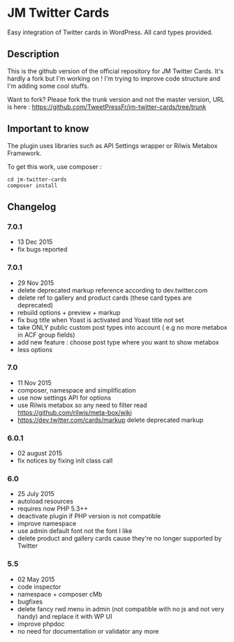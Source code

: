 # JM Twitter Cards #

Easy integration of Twitter cards in WordPress. All card types provided.

## Description ##

This is the github version of the official repository for JM Twitter Cards. It's hardly a fork but I'm working on ! I'm trying to improve code structure and I'm adding some cool stuffs.

Want to fork? Please fork the trunk version and not the master version, URL is here : https://github.com/TweetPressFr/jm-twitter-cards/tree/trunk

## Important to know ##

The plugin uses libraries such as API Settings wrapper or Rilwis Metabox Framework.

To get this work, use composer :

```
cd jm-twitter-cards
composer install
```

## Changelog ##

### 7.0.1
* 13 Dec 2015
* fix bugs reported

### 7.0.1
* 29 Nov 2015
* delete deprecated markup reference according to dev.twitter.com
* delete ref to gallery and product cards (these card types are deprecated)
* rebuild options + preview + markup
* fix bug title when Yoast is activated and Yoast title not set
* take ONLY public custom post types into account ( e.g no more metabox in ACF group fields)
* add new feature : choose post type where you want to show metabox
* less options

### 7.0
* 11 Nov 2015
* composer, namespace and simplification
* use now settings API for options
* use Rilwis metabox so any need to filter read https://github.com/rilwis/meta-box/wiki
* https://dev.twitter.com/cards/markup delete deprecated markup

### 6.0.1
* 02 august 2015
* fix notices by fixing init class call

### 6.0
* 25 July 2015
* autoload resources
* requires now PHP 5.3++
* deactivate plugin if PHP version is not compatible
* improve namespace
* use admin default font not the font I like
* delete product and gallery cards cause they're no longer supported by Twitter

### 5.5
* 02 May 2015
* code inspector
* namespace + composer cMb
* bugfixes
* delete fancy rwd menu in admin (not compatible with no js and not very handy) and replace it with WP UI
* improve phpdoc
* no need for documentation or validator any more